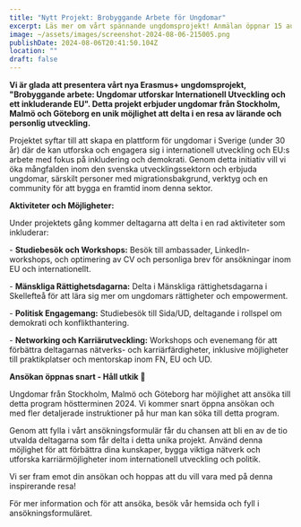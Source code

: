 ```yaml
---
title: "Nytt Projekt: Brobyggande Arbete för Ungdomar"
excerpt: Läs mer om vårt spännande ungdomsprojekt! Anmälan öppnar 15 augusti.
image: ~/assets/images/screenshot-2024-08-06-215005.png
publishDate: 2024-08-06T20:41:50.104Z
location: ""
draft: false
---
```

<!--StartFragment-->



**Vi är glada att presentera vårt nya Erasmus+ ungdomsprojekt, "Brobyggande arbete: Ungdomar utforskar Internationell Utveckling och ett inkluderande EU". Detta projekt erbjuder ungdomar från Stockholm, Malmö och Göteborg en unik möjlighet att delta i en resa av lärande och personlig utveckling.**

Projektet syftar till att skapa en plattform för ungdomar i Sverige (under 30 år) där de kan utforska och engagera sig i internationell utveckling och EU:s arbete med fokus på inkludering och demokrati. Genom detta initiativ vill vi öka mångfalden inom den svenska utvecklingssektorn och erbjuda ungdomar, särskilt personer med migrationsbakgrund, verktyg och en community för att bygga en framtid inom denna sektor.

**Aktiviteter och Möjligheter:**

Under projektets gång kommer deltagarna att delta i en rad aktiviteter som inkluderar:

\- **Studiebesök och Workshops:** Besök till ambassader, LinkedIn-workshops, och optimering av CV och personliga brev för ansökningar inom EU och internationellt.

\- **Mänskliga Rättighetsdagarna:** Delta i Mänskliga rättighetsdagarna i Skellefteå för att lära sig mer om ungdomars rättigheter och empowerment.

\- **Politisk Engagemang:** Studiebesök till Sida/UD, deltagande i rollspel om demokrati och konflikthantering. 

\- **Networking och Karriärutveckling:** Workshops och evenemang för att förbättra deltagarnas nätverks- och karriärfärdigheter, inklusive möjligheter till praktikplatser och mentorskap inom FN, EU och UD.

**Ansökan öppnas snart - Håll utkik 👀**

Ungdomar från Stockholm, Malmö och Göteborg har möjlighet att ansöka till detta program höstterminen 2024. Vi kommer snart öppna ansökan och med fler detaljerade instruktioner på hur man kan söka till detta program. 

Genom att fylla i vårt ansökningsformulär får du chansen att bli en av de tio utvalda deltagarna som får delta i detta unika projekt. Använd denna möjlighet för att förbättra dina kunskaper, bygga viktiga nätverk och utforska karriärmöjligheter inom internationell utveckling och politik.

Vi ser fram emot din ansökan och hoppas att du vill vara med på denna inspirerande resa!

För mer information och för att ansöka, besök vår hemsida och fyll i ansökningsformuläret.



<!--EndFragment-->